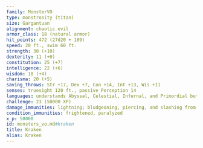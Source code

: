```yaml
---
family: MonsterVO
type: monstrosity (titan)
size: Gargantuan
alignment: chaotic evil
armor_class: 18 (natural armor)
hit_points: 472 (27d20 + 189)
speed: 20 ft., swim 60 ft.
strength: 30 (+10)
dexterity: 11 (+0)
constitution: 25 (+7)
intelligence: 22 (+6)
wisdom: 18 (+4)
charisma: 20 (+5)
saving_throws: Str +17, Dex +7, Con +14, Int +13, Wis +11
senses: truesight 120 ft., passive Perception 14
languages: understands Abyssal, Celestial, Infernal, and Primordial but can't speak, telepathy 120 ft.
challenge: 23 (50000 XP)
damage_immunities: lightning; bludgeoning, piercing, and slashing from nonmagical attacks
condition_immunities: frightened, paralyzed
x_p: 50000
id: monsters_vo.md#kraken
title: Kraken
alias: Kraken
---
```


